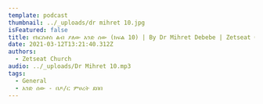 ```yaml
---
template: podcast
thumbnail: ../_uploads/dr mihret 10.jpg
isFeatured: false
title: የክርስቶስ ልብ ያለው አንድ ሰው (ክፍል 10) | By Dr Mihret Debebe | Zetseat Church
date: 2021-03-12T13:21:40.312Z
authors:
  - Zetseat Church
audio: ../_uploads/Dr Mihret 10.mp3
tags:
  - General
  - አንድ ሰው - በዶ/ር ምሀረት ደበበ
---
```

